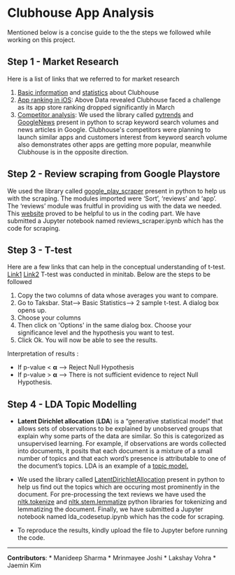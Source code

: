 ﻿
# Clubhouse App Analysis

Mentioned below is a concise guide to the the steps we followed while working on this project.

## Step 1 - Market Research

Here is a list of links that we referred to for market research

1.  [Basic information](https://www.thinkimpact.com/clubhouse-statistics/)  and  [statistics](https://www.thinkimpact.com/clubhouse-statistics/2)  about Clubhouse
2.  [App ranking in iOS](https://app.sensortower.com/ios/US/alpha-exploration-co/app/clubhouse/1503133294/category-rankings?category=0&start_date=2014-01-01&end_date=2021-12-05&countries=US&chart_type=free&device=iphone&hourly=false&selected_tab=charts&date=2021-09-07&summary_chart_type=topfreeapplications): Above Data revealed Clubhouse faced a challenge as its app store ranking dropped significantly in March
3.  [Competitor analysis](https://trends.google.com/): We used the library called [pytrends](https://pypi.org/project/pytrends/) and [GoogleNews](https://pypi.org/project/GoogleNews/) present in python to scrap keyword search volumes and news articles in Google. Clubhouse's competitors were planning to launch similar apps and customers interest from keyword search volume also demonstrates other apps are getting more popular, meanwhile Clubhouse is in the opposite direction.

## Step 2 - Review scraping from Google Playstore

We used the library called  [google_play_scraper](https://pypi.org/project/google-play-scraper/)  present in python to help us with the scraping. The modules imported were ‘Sort’, ‘reviews’ and ‘app’. The ‘reviews’ module was fruitful in providing us with the data we needed. This  [website](https://python.plainenglish.io/scraping-storing-google-play-app-reviews-with-python-5640c933c476)  proved to be helpful to us in the coding part. We have submitted a Jupyter notebook named reviews_scraper.ipynb which has the code for scraping.

## Step 3 - T-test

Here are a few links that can help in the conceptual understanding of t-test.  [Link1](https://www.investopedia.com/terms/t/t-test.asp)  [Link2](https://www.jmp.com/en_us/statistics-knowledge-portal/t-test/two-sample-t-test.html)  T-test was conducted in minitab. Below are the steps to be followed

1.  Copy the two columns of data whose averages you want to compare.
2.  Go to Taksbar. Stat--> Basic Statistics--> 2 sample t-test. A dialog box opens up.
3.  Choose your columns
4.  Then click on 'Options' in the same dialog box. Choose your significance level and the hypothesis you want to test.
5.  Click Ok. You will now be able to see the results.

Interpretation of results :

-   If p-value <  **α**  --> Reject Null Hypothesis
-   If p-value >  **α**  --> There is not sufficient evidence to reject Null Hypothesis.


## Step 4 - LDA Topic Modelling

-   **Latent Dirichlet allocation** (**LDA**) is a “generative statistical model” that allows sets of observations to be explained by unobserved groups that explain why some parts of the data are similar. So this is categorized as unsupervised learning. For example, if observations are words collected into documents, it posits that each document is a mixture of a small number of topics and that each word’s presence is attributable to one of the document’s topics. LDA is an example of a [topic model.](https://en.wikipedia.org/wiki/Topic_model)
    
-  We used the library called [LatentDirichletAllocation](https://scikit-learn.org/stable/modules/generated/sklearn.decomposition.LatentDirichletAllocation.html) present in python to help us find out the topics which are occuring most prominently in the document. For pre-processing the text reviews we have used the [nltk.tokenize](https://scikit-learn.org/stable/modules/generated/sklearn.decomposition.LatentDirichletAllocation.html) and [nltk.stem.lemmatize](https://www.nltk.org/_modules/nltk/stem/wordnet.htmllibraries ) python libraries for tokenizing and lemmatizing the document. Finally, we have submitted a Jupyter notebook named lda_codesetup.ipynb which has the code for scraping.
   
- To reproduce the results, kindly upload the file to Jupyter before running the code.
----------

**Contributors**: * Manideep Sharma * Mrinmayee Joshi * Lakshay Vohra * Jaemin Kim

